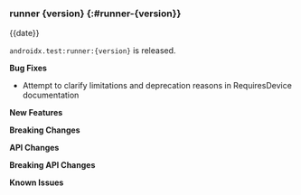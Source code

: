 ### runner {version} {:#runner-{version}}

{{date}}

`androidx.test:runner:{version}` is released.

**Bug Fixes**
* Attempt to clarify limitations and deprecation reasons in RequiresDevice documentation

**New Features**

**Breaking Changes**

**API Changes**

**Breaking API Changes**

**Known Issues**
